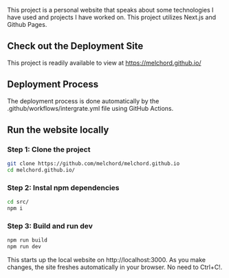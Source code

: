 This project is a personal website that speaks about some technologies I have used and projects I have worked on.
This project utilizes Next.js and Github Pages.

## Check out the Deployment Site

This project is readily available to view at https://melchord.github.io/

## Deployment Process

The deployment process is done automatically by the .github/workflows/intergrate.yml file using GitHub Actions.

## Run the website locally

### Step 1: Clone the project

```sh
git clone https://github.com/melchord/melchord.github.io
cd melchord.github.io/
```

### Step 2: Instal npm dependencies

```sh
cd src/
npm i
```

### Step 3: Build and run dev

```sh
npm run build
npm run dev
```

This starts up the local website on http://localhost:3000. As you make changes, the site freshes automatically in your browser. No need to Ctrl+C!.

